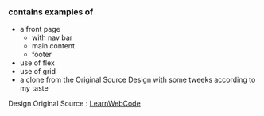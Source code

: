### contains examples of
- a front page
    - with nav bar
    - main content
    - footer
- use of flex
- use of grid
- a clone from the Original Source Design with some tweeks according to my taste

Design Original Source : [LearnWebCode](https://www.youtube.com/watch?v=DJq6R2b0FoE)